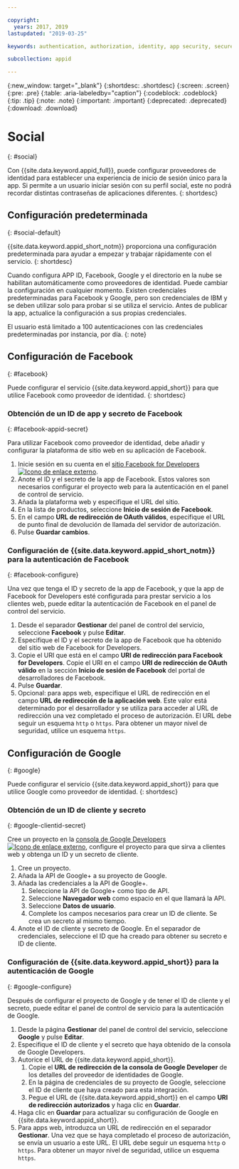 ```yaml
---

copyright:
  years: 2017, 2019
lastupdated: "2019-03-25"

keywords: authentication, authorization, identity, app security, secure, custom, proprietary, social, facebook, google, 

subcollection: appid

---
```


{:new_window: target="_blank"}
{:shortdesc: .shortdesc}
{:screen: .screen}
{:pre: .pre}
{:table: .aria-labeledby="caption"}
{:codeblock: .codeblock}
{:tip: .tip}
{:note: .note}
{:important: .important}
{:deprecated: .deprecated}
{:download: .download}

# Social
{: #social}

Con {{site.data.keyword.appid_full}}, puede configurar proveedores de identidad para establecer una experiencia de inicio de sesión único para la app. Si permite a un usuario iniciar sesión con su perfil social, este no podrá recordar distintas contraseñas de aplicaciones diferentes.
{: shortdesc}


## Configuración predeterminada
{: #social-default}

{{site.data.keyword.appid_short_notm}} proporciona una configuración predeterminada para ayudar a empezar y trabajar rápidamente con el servicio.
{: shortdesc}

Cuando configura APP ID, Facebook, Google y el directorio en la nube se habilitan automáticamente como proveedores de identidad. Puede cambiar la configuración en cualquier momento. Existen credenciales predeterminadas para Facebook y Google, pero son credenciales de IBM y se deben utilizar solo para probar si se utiliza el servicio. Antes de publicar la app, actualice la configuración a sus propias credenciales.

El usuario está limitado a 100 autenticaciones con las credenciales predeterminadas por instancia, por día.
{: note}


## Configuración de Facebook
{: #facebook}

Puede configurar el servicio {{site.data.keyword.appid_short}} para que utilice Facebook como proveedor de identidad.
{: shortdesc}

### Obtención de un ID de app y secreto de Facebook
{: #facebook-appid-secret}

Para utilizar Facebook como proveedor de identidad, debe añadir y configurar la plataforma de sitio web en su aplicación de Facebook.

1. Inicie sesión en su cuenta en el <a href="https://developers.facebook.com/docs/apps/register" target="_blank">sitio Facebook for Developers <img src="../../icons/launch-glyph.svg" alt="Icono de enlace externo"></a>.
2. Anote el ID y el secreto de la app de Facebook. Estos valores son necesarios configurar el proyecto web para la autenticación en el panel de control de servicio.
3. Añada la plataforma web y especifique el URL del sitio.
4. En la lista de productos, seleccione **Inicio de sesión de Facebook**.
5. En el campo **URL de redirección de OAuth válidos**, especifique el URL de punto final de devolución de llamada del servidor de autorización.
6. Pulse **Guardar cambios**.


### Configuración de {{site.data.keyword.appid_short_notm}} para la autenticación de Facebook
{: #facebook-configure}

Una vez que tenga el ID y secreto de la app de Facebook, y que la app de Facebook for Developers esté configurada para prestar servicio a los clientes web, puede editar la autenticación de Facebook en el panel de control del servicio.

1. Desde el separador **Gestionar** del panel de control del servicio, seleccione **Facebook** y pulse **Editar**.
2. Especifique el ID y el secreto de la app de Facebook que ha obtenido del sitio web de Facebook for Developers.
3. Copie el URI que está en el campo **URI de redirección para Facebook for Developers**. Copie el URI en el campo **URI de redirección de OAuth válido** en la sección **Inicio de sesión de Facebook** del portal de desarrolladores de Facebook.
4. Pulse **Guardar**.
5. Opcional: para apps web, especifique el URL de redirección en el campo **URL de redirección de la aplicación web**. Este valor está determinado por el desarrollador y se utiliza para acceder al URL de redirección una vez completado el proceso de autorización. El URL debe seguir un esquema `http` o `https`. Para obtener un mayor nivel de seguridad, utilice un esquema `https`.


## Configuración de Google
{: #google}

Puede configurar el servicio {{site.data.keyword.appid_short}} para que utilice Google como proveedor de identidad.
{: shortdesc}

### Obtención de un ID de cliente y secreto
{: #google-clientid-secret}

Cree un proyecto en la <a href="https://developers.google.com/" target="_blank">consola de Google Developers <img src="../../icons/launch-glyph.svg" alt="Icono de enlace externo"></a>, configure el proyecto para que sirva a clientes web y obtenga un ID y un secreto de cliente.

1. Cree un proyecto.
2. Añada la API de Google+ a su proyecto de Google.
3. Añada las credenciales a la API de Google+.
    1. Seleccione la API de Google+ como tipo de API.
    2. Seleccione **Navegador web** como espacio en el que llamará la API.
    3. Seleccione **Datos de usuario**.
    4. Complete los campos necesarios para crear un ID de cliente. Se crea un secreto al mismo tiempo.
4. Anote el ID de cliente y secreto de Google. En el separador de credenciales, seleccione el ID que ha creado para obtener su secreto e ID de cliente.

### Configuración de {{site.data.keyword.appid_short}} para la autenticación de Google
{: #google-configure}

Después de configurar el proyecto de Google y de tener el ID de cliente y el secreto, puede editar el panel de control de servicio para la autenticación de Google.

1. Desde la página **Gestionar** del panel de control del servicio, seleccione **Google** y pulse **Editar**.
2. Especifique el ID de cliente y el secreto que haya obtenido de la consola de Google Developers.
3. Autorice el URL de {{site.data.keyword.appid_short}}.
    1. Copie el **URL de redirección de la consola de Google Developer** de los detalles del proveedor de identidades de Google.
    2. En la página de credenciales de su proyecto de Google, seleccione el ID de cliente que haya creado para esta integración.
    3. Pegue el URL de {{site.data.keyword.appid_short}} en el campo **URI de redirección autorizados** y haga clic en **Guardar**.
4. Haga clic en **Guardar** para actualizar su configuración de Google en {{site.data.keyword.appid_short}}.
5. Para apps web, introduzca un URL de redirección en el separador **Gestionar**. Una vez que se haya completado el proceso de autorización, se envía un usuario a este URL. El URL debe seguir un esquema `http` o `https`. Para obtener un mayor nivel de seguridad, utilice un esquema `https`.

